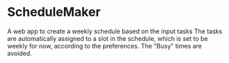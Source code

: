 # ScheduleMaker
A web app to create a weekly schedule based on the input tasks
The tasks are automatically assigned to a slot in the schedule, which is set to be weekly for now, according to the preferences. The "Busy" times are avoided.
